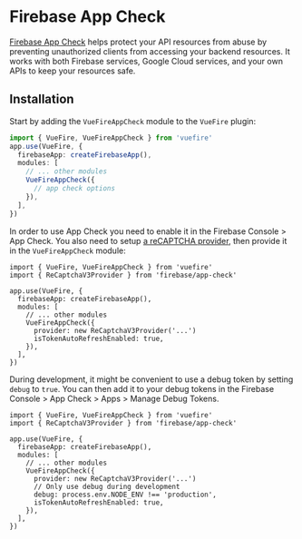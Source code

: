 # Firebase App Check

[Firebase App Check](https://firebase.google.com/docs/app-check#web) helps protect your API resources from abuse by preventing unauthorized clients from accessing your backend resources. It works with both Firebase services, Google Cloud services, and your own APIs to keep your resources safe.

## Installation

Start by adding the `VueFireAppCheck` module to the `VueFire` plugin:

```ts
import { VueFire, VueFireAppCheck } from 'vuefire'
app.use(VueFire, {
  firebaseApp: createFirebaseApp(),
  modules: [
    // ... other modules
    VueFireAppCheck({
      // app check options
    }),
  ],
})
```

In order to use App Check you need to enable it in the Firebase Console > App Check. You also need to setup [a reCAPTCHA provider](https://firebase.google.com/docs/app-check#web), then provide it in the `VueFireAppCheck` module:

```ts{2,9}
import { VueFire, VueFireAppCheck } from 'vuefire'
import { ReCaptchaV3Provider } from 'firebase/app-check'

app.use(VueFire, {
  firebaseApp: createFirebaseApp(),
  modules: [
    // ... other modules
    VueFireAppCheck({
      provider: new ReCaptchaV3Provider('...')
      isTokenAutoRefreshEnabled: true,
    }),
  ],
})
```

During development, it might be convenient to use a debug token by setting `debug` to `true`. You can then add it to your debug tokens in the Firebase Console > App Check > Apps > Manage Debug Tokens.

```ts{10-11}
import { VueFire, VueFireAppCheck } from 'vuefire'
import { ReCaptchaV3Provider } from 'firebase/app-check'

app.use(VueFire, {
  firebaseApp: createFirebaseApp(),
  modules: [
    // ... other modules
    VueFireAppCheck({
      provider: new ReCaptchaV3Provider('...')
      // Only use debug during development
      debug: process.env.NODE_ENV !== 'production',
      isTokenAutoRefreshEnabled: true,
    }),
  ],
})
```
